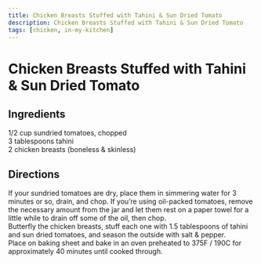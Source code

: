 ```yaml
---
title: Chicken Breasts Stuffed with Tahini & Sun Dried Tomato
description: Chicken Breasts Stuffed with Tahini & Sun Dried Tomato
tags: [chicken, in-my-kitchen]
---
```


# Chicken Breasts Stuffed with Tahini & Sun Dried Tomato

## Ingredients
1/2 cup sundried tomatoes, chopped  
3 tablespoons tahini  
2 chicken breasts (boneless & skinless)

## Directions
If your sundried tomatoes are dry, place them in simmering water for 3 minutes or so, drain, and chop. If you’re using oil-packed tomatoes, remove the necessary amount from the jar and let them rest on a paper towel for a little while to drain off some of the oil, then chop.  
Butterfly the chicken breasts, stuff each one with 1.5 tablespoons of tahini and sun dried tomatoes, and season the outside with salt & pepper.  
Place on baking sheet and bake in an oven preheated to 375F / 190C for approximately 40 minutes until cooked through.